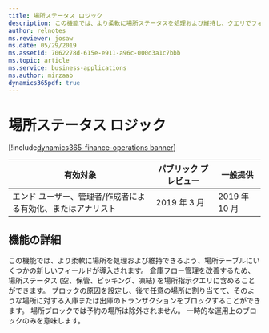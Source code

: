 ```yaml
---
title: 場所ステータス ロジック
description: この機能では、より柔軟に場所ステータスを処理および維持し、クエリでフィルターを使用できるよう、場所テーブルにいくつかの新しいフィールドが導入されます。
author: relnotes
ms.reviewer: josaw
ms.date: 05/29/2019
ms.assetid: 7062278d-615e-e911-a96c-000d3a1c7bbb
ms.topic: article
ms.service: business-applications
ms.author: mirzaab
dynamics365pdf: true
---
```

# <a name="location-status-logic"></a>場所ステータス ロジック
[!include[dynamics365-finance-operations banner](../includes/dynamics365-finance-operations.md)]

| 有効対象    |  パブリック プレビュー | 一般提供 | 
| ---------- | ---------- |---------- |
|エンド ユーザー、管理者/作成者による有効化、またはアナリスト|2019 年 3 月| 2019 年 10 月|






## <a name="feature-details"></a>機能の詳細
<!--feature detail start -->
この機能では、より柔軟に場所を処理および維持できるよう、場所テーブルにいくつかの新しいフィールドが導入されます。 倉庫フロー管理を改善するため、場所ステータス (空、保管、ピッキング、凍結) を場所指示クエリに含めることができます。 ブロックの原因を設定し、後で任意の場所に割り当てて、そのような場所に対する入庫または出庫のトランザクションをブロックすることができます。 場所ブロックでは予約の場所は除外されません。 一時的な運用上のブロックのみを意味します。
<!--feature detail end -->










